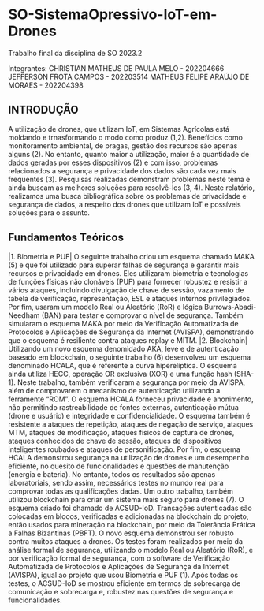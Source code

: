 # SO-SistemaOpressivo-IoT-em-Drones
Trabalho final da disciplina de SO 2023.2

Integrantes:
CHRISTIAN MATHEUS DE PAULA MELO - 202204666
JEFFERSON FROTA CAMPOS - 202203514
MATHEUS FELIPE ARAÚJO DE MORAES - 202204398

## **INTRODUÇÃO**

A utilização de drones, que utilizam IoT, em Sistemas Agrícolas está moldando e trnasformando o modo como produz (1,2). Benefícios como monitoramento ambiental, de pragas, gestão dos recursos são apenas alguns (2). No entanto, quanto maior a utilização, maior é a quantidade de dados geradas por esses dispositivos (2) e com isso, problemas relacionados a segurança e privacidade dos dados são cada vez mais frequentes (3). Pesquisas realizadas demonstram problemas neste tema e ainda buscam as melhores soluções para resolvê-los (3, 4). Neste relatório, realizamos uma busca bibliográfica sobre os problemas de privacidade e segurança de dados, a respeito dos drones que utilizam IoT e possíveis soluções para o assunto.

## **Fundamentos Teóricos**

|1. Biometria e PUF|
O seguinte trabalho criou um esquema chamado MAKA (5) e que foi utilizado para superar falhas de segurança e garantir mais recursos e privacidade em drones. Eles utilizaram biometria e tecnologias de funções físicas não clonáveis (PUF) para fornecer robustez e resistir a vários ataques, incluindo divulgação de chave de sessão, vazamento de tabela de verificação, representação, ESL e ataques internos privilegiados. Por fim, usaram um modelo Real ou Aleatório (RoR) e lógica Burrows-Abadi-Needham (BAN) para testar e comprovar o nível de segurança. Também simularam o esquema MAKA por meio da Verificação Automatizada de Protocolos e Aplicações de Segurança da Internet (AVISPA), demonstrando que o esquema é resiliente contra ataques replay e MITM.
|2. Blockchain|
Utilizando um novo esquema denomidado AKA, leve e de autenticação baseado em blockchain, o seguinte trabalho (6) desenvolveu um esquema denominado HCALA, que é referente a curva hiperelíptica. O esquema ainda utiliza HECC, operação OR exclusiva (XOR) e uma função hash (SHA-1). Neste trabalho, também verificaram a segurança por meio da AVISPA, além de comprovarem o mecanismo de autenticação utilizando a ferramente “ROM”. O esquema HCALA forneceu privacidade e anonimento, não permitindo rastreabilidade de fontes externas, autenticação mútua (drone e usuário) e integridade e confidencialidade. O esquema também é resistente a ataques de repetição, ataques de negação de serviço, ataques MTM, ataques de modificação, ataques físicos de captura de drones, ataques conhecidos de chave de sessão, ataques de dispositivos inteligentes roubados e ataques de personificação. Por fim, o esquema HCALA demonstrou segurança na utilização de drones e um desempenho eficiênte, no quesito de funcionalidades e questões de manutenção (energia e bateria). No entanto, todos os resultados são apenas laboratoriais, sendo assim, necessários testes no mundo real para comprovar todas as qualificações dadas.
Um outro trabalho, também utilizou blockchain para criar um sistema mais seguro para drones (7). O esquema criado foi chamado de ACSUD-IoD. Transações autenticadas são colocadas em blocos, verificadas e adicionadas na blockchain do projeto, então usados para mineração na blockchain, por meio da Tolerância Prática a Falhas Bizantinas (PBFT). O novo esquema demonstrou ser robusto contra muitos ataques a drones. Os testes foram realizados por meio da análise formal de segurança, utilizando o modelo  Real ou Aleatório (RoR), e por verificação formal de segurança, com o software de Verificação Automatizada de Protocolos e Aplicações de Segurança da Internet (AVISPA), igual ao projeto que usou Biometria e PUF (1). Após todas os testes, o ACSUD-IoD se mostrou eficiente em termos de sobrecarga de comunicação e sobrecarga e, robustez nas questões de segurança e funcionalidades. 
